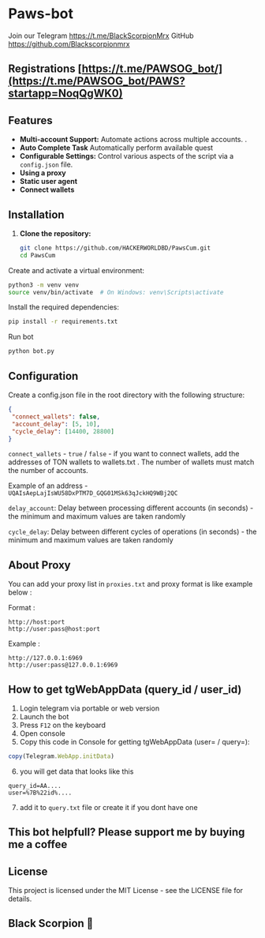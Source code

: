# Paws-bot

Join our Telegram https://t.me/BlackScorpionMrx
GitHub https://github.com/Blackscorpionmrx

## Registrations [https://t.me/PAWSOG_bot/](https://t.me/PAWSOG_bot/PAWS?startapp=NoqQgWK0)

## Features

- **Multi-account Support:** Automate actions across multiple accounts. .
- **Auto Complete Task** Automatically perform available quest
- **Configurable Settings:** Control various aspects of the script via a `config.json` file.
- **Using a proxy**
- **Static user agent**
- **Connect wallets**

## Installation

1. **Clone the repository:**

   ```bash
   git clone https://github.com/HACKERWORLDBD/PawsCum.git
   cd PawsCum
   
Create and activate a virtual environment:

   ```bash
python3 -m venv venv
source venv/bin/activate  # On Windows: venv\Scripts\activate
   ```
Install the required dependencies:

   ```bash
pip install -r requirements.txt
   ```

Run bot
   ```bash
   python bot.py
   ```
## Configuration
Create a config.json file in the root directory with the following structure:
   ```json
{
    "connect_wallets": false,
    "account_delay": [5, 10],
    "cycle_delay": [14400, 28800]
}
   ```
`connect_wallets` - `true` / `false` - if you want to connect wallets, add the addresses of TON wallets to wallets.txt . The number of wallets must match the number of accounts. 

Example of an address - `UQAIsAepLajIsWU58DxPTM7D_GQG01MSk63qJckHQ9WBj2QC`

`delay_account`: Delay between processing different accounts (in seconds) - the minimum and maximum values are taken randomly

`cycle_delay`: Delay between different cycles of operations (in seconds) - the minimum and maximum values are taken randomly

## About Proxy

You can add your proxy list in `proxies.txt` and proxy format is like example below :

Format :
```
http://host:port
http://user:pass@host:port
```
Example :
```
http://127.0.0.1:6969
http://user:pass@127.0.0.1:6969
```
## How to get tgWebAppData (query_id / user_id)

1. Login telegram via portable or web version
2. Launch the bot
3. Press `F12` on the keyboard 
4. Open console
5. Сopy this code in Console for getting tgWebAppData (user= / query=):

```javascript
copy(Telegram.WebApp.initData)
```

6. you will get data that looks like this

```
query_id=AA....
user=%7B%22id%....
```
7. add it to `query.txt` file or create it if you dont have one


## This bot helpfull?  Please support me by buying me a coffee

## License
This project is licensed under the MIT License - see the LICENSE file for details.

## Black Scorpion 🦂
